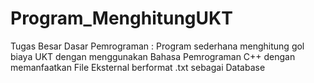 # Program_MenghitungUKT
Tugas Besar Dasar Pemrograman : Program sederhana menghitung gol biaya UKT dengan menggunakan Bahasa Pemrograman C++ dengan memanfaatkan File Eksternal berformat .txt sebagai Database
